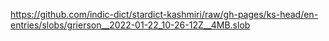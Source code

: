 https://github.com/indic-dict/stardict-kashmiri/raw/gh-pages/ks-head/en-entries/slobs/grierson__2022-01-22_10-26-12Z__4MB.slob  
